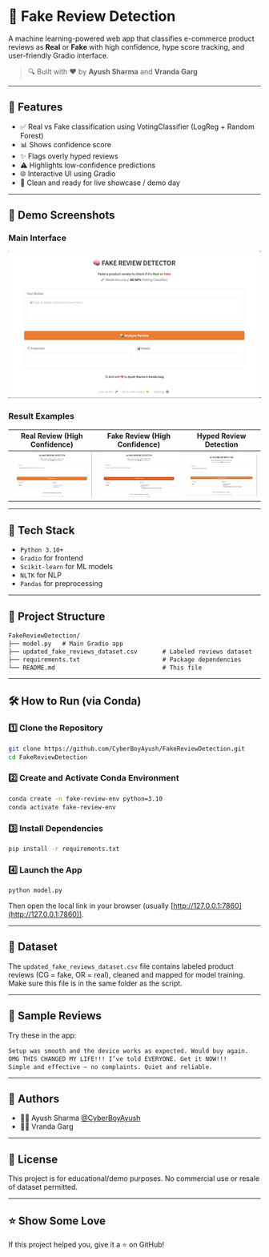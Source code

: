 # 🧠 Fake Review Detection
A machine learning-powered web app that classifies e-commerce product reviews as **Real** or **Fake** with high confidence, hype score tracking, and user-friendly Gradio interface.

> 🔍 Built with ❤️ by **Ayush Sharma** and **Vranda Garg**

---

## 🚀 Features

- ✅ Real vs Fake classification using VotingClassifier (LogReg + Random Forest)
- 📊 Shows confidence score
- ✨ Flags overly hyped reviews
- ⚠️ Highlights low-confidence predictions
- 🌐 Interactive UI using Gradio
- 📎 Clean and ready for live showcase / demo day

---

## 📸 Demo Screenshots

### Main Interface
![Fake Review Detector UI](/demo.png)

### Result Examples
| Real Review (High Confidence) | Fake Review (High Confidence) | Hyped Review Detection |
|:----------------------------:|:-----------------------------:|:----------------------:|
| ![Real Review Example](/real.png) | ![Fake Review Example](/fake.png) | ![Hyped Review Example](/low.png) |

---

## 🔧 Tech Stack

- `Python 3.10+`
- `Gradio` for frontend
- `Scikit-learn` for ML models
- `NLTK` for NLP
- `Pandas` for preprocessing

---

## 📂 Project Structure

```
FakeReviewDetection/
├── model.py   # Main Gradio app
├── updated_fake_reviews_dataset.csv       # Labeled reviews dataset
├── requirements.txt                       # Package dependencies
└── README.md                              # This file
```

---

## 🛠️ How to Run (via Conda)

### 1️⃣ Clone the Repository

```bash
git clone https://github.com/CyberBoyAyush/FakeReviewDetection.git
cd FakeReviewDetection
```

### 2️⃣ Create and Activate Conda Environment

```bash
conda create -n fake-review-env python=3.10
conda activate fake-review-env
```

### 3️⃣ Install Dependencies

```bash
pip install -r requirements.txt
```

### 4️⃣ Launch the App

```bash
python model.py
```

Then open the local link in your browser (usually [http://127.0.0.1:7860](http://127.0.0.1:7860)).

---

## 📄 Dataset

The `updated_fake_reviews_dataset.csv` file contains labeled product reviews (CG = fake, OR = real), cleaned and mapped for model training. Make sure this file is in the same folder as the script.

---

## 🧪 Sample Reviews

Try these in the app:

```
Setup was smooth and the device works as expected. Would buy again.
OMG THIS CHANGED MY LIFE!!! I’ve told EVERYONE. Get it NOW!!!
Simple and effective — no complaints. Quiet and reliable.
```

---

## 📌 Authors

- 👨‍💻 Ayush Sharma [@CyberBoyAyush](https://github.com/CyberBoyAyush)
- 👩‍💻 Vranda Garg

---

## 📢 License

This project is for educational/demo purposes. No commercial use or resale of dataset permitted.

---

## ⭐️ Show Some Love

If this project helped you, give it a ⭐️ on GitHub!
